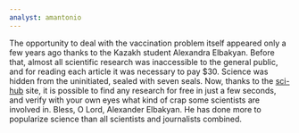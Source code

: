 ```yaml
---
analyst: amantonio
---
```


The opportunity to deal with the vaccination problem itself appeared only a few years ago thanks to the Kazakh student Alexandra Elbakyan. Before that, almost all scientific research was inaccessible to the general public, and for reading each article it was necessary to pay $30. Science was hidden from the uninitiated, sealed with seven seals. Now, thanks to the [sci-hub](sci-hub.tw) site, it is possible to find any research for free in just a few seconds, and verify with your own eyes what kind of crap some scientists are involved in.
Bless, O Lord, Alexander Elbakyan. He has done more to popularize science than all scientists and journalists combined.
